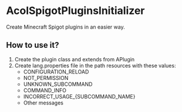 # AcolSpigotPluginsInitializer

Create Minecraft Spigot plugins in an easier way.

## How to use it?

1. Create the plugin class and extends from APlugin
2. Create lang.properties file in the path resources with these values:
   - CONFIGURATION_RELOAD
   - NOT_PERMISSION
   - UNKNOWN_SUBCOMMAND
   - COMMAND_INFO
   - INCORRECT_USAGE_{SUBCOMMAND_NAME}
   - Other messages